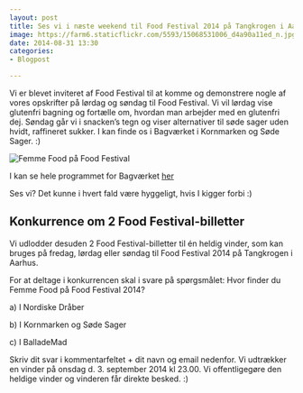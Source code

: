 ```yaml
---
layout: post
title: Ses vi i næste weekend til Food Festival 2014 på Tangkrogen i Aarhus?
image: https://farm6.staticflickr.com/5593/15068531006_d4a90a11ed_n.jpg
date: 2014-08-31 13:30
categories:
- Blogpost

---
```

Vi er blevet inviteret af Food Festival til at komme og demonstrere nogle af vores opskrifter på lørdag og søndag til Food Festival. Vi vil lørdag vise glutenfri bagning og fortælle om, hvordan man arbejder med en glutenfri dej. Søndag går vi i snacken’s tegn og viser alternativer til søde sager uden hvidt, raffineret sukker. I kan finde os i Bagværket i Kornmarken og Søde Sager. :)

![Femme Food på Food Festival](https://farm6.staticflickr.com/5593/15068531006_d4a90a11ed_z.jpg)



I kan se hele programmet for Bagværket [her](http://foodfestival.dk/femme-food-gaester-bagvaerket/
)

Ses vi? Det kunne i hvert fald være hyggeligt, hvis I kigger forbi :)



## Konkurrence om 2 Food Festival-billetter
Vi udlodder desuden 2 Food Festival-billetter til én heldig vinder, som kan bruges på fredag, lørdag eller søndag til Food Festival 2014 på Tangkrogen i Aarhus. 

For at deltage i konkurrencen skal i svare på spørgsmålet: Hvor finder du Femme Food på Food Festival 2014?

a) I Nordiske Dråber

b) I Kornmarken og Søde Sager

c) I BalladeMad

Skriv dit svar i kommentarfeltet + dit navn og email nedenfor. Vi udtrækker en vinder på onsdag d. 3. september 2014 kl 23.00. Vi offentligegøre den heldige vinder og vinderen får direkte besked. :)




